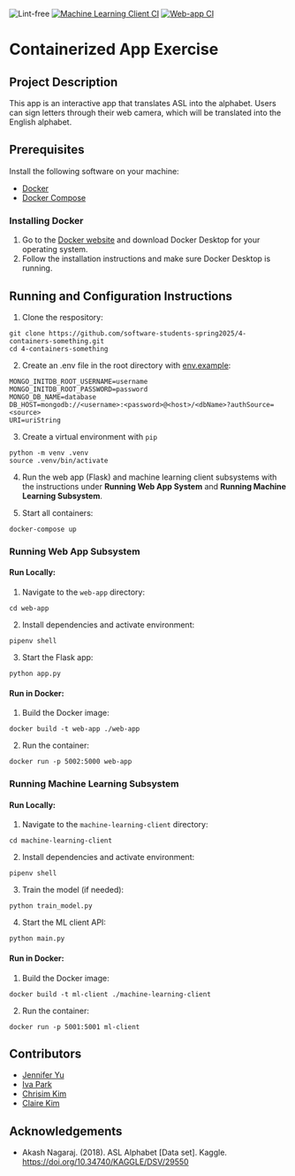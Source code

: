 ![Lint-free](https://github.com/nyu-software-engineering/containerized-app-exercise/actions/workflows/lint.yml/badge.svg) [![Machine Learning Client CI](https://github.com/software-students-spring2025/4-containers-something/actions/workflows/ml-client.yml/badge.svg?branch=main)](https://github.com/software-students-spring2025/4-containers-something/actions/workflows/ml-client.yml) [![Web-app CI](https://github.com/software-students-spring2025/4-containers-something/actions/workflows/web-app.yml/badge.svg?branch=main)](https://github.com/software-students-spring2025/4-containers-something/actions/workflows/web-app.yml)


# Containerized App Exercise

## Project Description

This app is an interactive app that translates ASL into the alphabet. Users can sign letters through their web camera, which will be translated into the English alphabet. 

## Prerequisites
Install the following software on your machine:

- [Docker](https://www.docker.com/)
- [Docker Compose](https://docs.docker.com/compose/)

### Installing Docker
1. Go to the [Docker website](https://www.docker.com/products/docker-desktop) and download Docker Desktop for your operating system.
2. Follow the installation instructions and make sure Docker Desktop is running.

## Running and Configuration Instructions

1. Clone the respository: 

```
git clone https://github.com/software-students-spring2025/4-containers-something.git
cd 4-containers-something
```

2. Create an .env file in the root directory with [env.example](https://github.com/software-students-spring2025/4-containers-something/blob/main/env.example):

```
MONGO_INITDB_ROOT_USERNAME=username
MONGO_INITDB_ROOT_PASSWORD=password
MONGO_DB_NAME=database
DB_HOST=mongodb://<username>:<password>@<host>/<dbName>?authSource=<source>
URI=uriString
```

3. Create a virtual environment with `pip`

```
python -m venv .venv
source .venv/bin/activate
```

4. Run the web app (Flask) and machine learning client subsystems with the instructions under **Running Web App System** and **Running Machine Learning Subsystem**. 

5. Start all containers:

```
docker-compose up
```

### Running Web App Subsystem

#### Run Locally: 
1. Navigate to the `web-app` directory:
```
cd web-app
```

2. Install dependencies and activate environment:
```
pipenv shell
```

3. Start the Flask app:
```
python app.py
```

#### Run in Docker:
1. Build the Docker image:
```
docker build -t web-app ./web-app
```

2. Run the container:
```
docker run -p 5002:5000 web-app
```

### Running Machine Learning Subsystem

#### Run Locally: 
1. Navigate to the `machine-learning-client` directory:
```
cd machine-learning-client
```

2. Install dependencies and activate environment:
```
pipenv shell
```

3. Train the model (if needed):
```
python train_model.py
```

4. Start the ML client API:
```
python main.py
```

#### Run in Docker:
1. Build the Docker image:
```
docker build -t ml-client ./machine-learning-client
```

2. Run the container:
```
docker run -p 5001:5001 ml-client
```

## Contributors

- [Jennifer Yu](https://github.com/jenniferyuuu)
- [Iva Park](https://github.com/ivapark)
- [Chrisim Kim](https://github.com/ChrisimKim)
- [Claire Kim](https://github.com/radishsoups)

## Acknowledgements

- Akash Nagaraj. (2018). ASL Alphabet [Data set]. Kaggle. https://doi.org/10.34740/KAGGLE/DSV/29550 